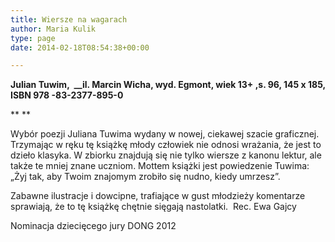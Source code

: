 ```yaml
---
title: Wiersze na wagarach
author: Maria Kulik
type: page
date: 2014-02-18T08:54:38+00:00

---
```

**Julian Tuwim,  __il. Marcin Wicha, wyd. Egmont, wiek 13+ ,s. 96, 145 x 185, ISBN 978 -83-2377-895-0**

** **

Wybór poezji Juliana Tuwima wydany w nowej, ciekawej szacie graficznej. Trzymając w ręku tę książkę młody człowiek nie odnosi wrażania, że jest to dzieło klasyka. W zbiorku znajdują się nie tylko wiersze z kanonu lektur, ale także te mniej znane uczniom. Mottem książki jest powiedzenie Tuwima:  „Żyj tak, aby Twoim znajomym zrobiło się nudno, kiedy umrzesz”.

Zabawne ilustracje i dowcipne, trafiające w gust młodzieży komentarze sprawiają, że to tę książkę chętnie sięgają nastolatki.  Rec. Ewa Gajcy

Nominacja dziecięcego jury DONG 2012